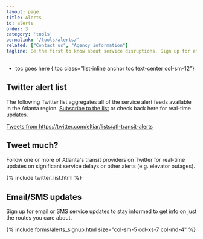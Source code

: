```yaml
---
layout: page
title: Alerts
id: alerts
order: 3
category: 'tools'
permalink: '/tools/alerts/'
related: ["Contact us", "Agency information"]
tagline: Be the first to know about service disruptions. Sign up for email/SMS alerts or follow our Twitter feeds.
---
```


* toc goes here
{:toc class="list-inline anchor toc text-center col-sm-12"}

## Twitter alert list

The following Twitter list aggregates all of the service alert feeds available in the Atlanta region. [Subscribe to the list](https://twitter.com/eltiar/lists/atl-transit-alerts) or check back here for real-time updates.

<div class="col-md-offset-2">
	<a class="twitter-timeline" height="300" href="https://twitter.com/eltiar/lists/atl-transit-alerts" data-widget-id="469587949617553409">Tweets from https://twitter.com/eltiar/lists/atl-transit-alerts</a>
	<script>!function(d,s,id){var js,fjs=d.getElementsByTagName(s)[0],p=/^http:/.test(d.location)?'http':'https';if(!d.getElementById(id)){js=d.createElement(s);js.id=id;js.src=p+"://platform.twitter.com/widgets.js";fjs.parentNode.insertBefore(js,fjs);}}(document,"script","twitter-wjs");</script>
</div>

## Tweet much?

Follow one or more of Atlanta's transit providers on Twitter for real-time updates on significant service delays or other alerts (e.g. elevator outages).

<div class="row">
	{% include twitter_list.html %}
</div>

## Email/SMS updates

Sign up for email or SMS service updates to stay informed to get info on just the routes you care about.

{% include forms/alerts_signup.html size="col-sm-5 col-xs-7 col-md-4" %}